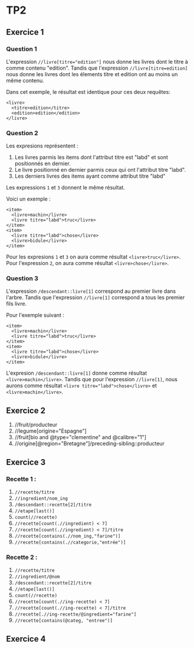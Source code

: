 # TP2

## Exercice 1

### Question 1

L'expression `//livre[titre="edition"]` nous donne les livres dont le titre à comme contenu "edition". Tandis que l'expression `//livre[titre=edition]` nous donne les livres dont les élements titre et edition ont au moins un même contenu.

Dans cet exemple, le résultat est identique pour ces deux requêtes:

```
<livre>
  <titre>edition</titre>
  <edition>edition</edition>
</livre>
```

### Question 2
Les expresions représentent :
1. Les livres parmis les items dont l'attribut titre est "labd" et sont positionnés en dernier.
2. Le livre positionné en dernier parmis ceux qui ont l'attribut titre "labd".
3. Les derniers livres des items ayant comme attribut titre "labd"

Les expressions `1` et `3` donnent le même résultat.

Voici un exemple :

```
<item>  
  <livre>machin</livre>  
  <livre titre="labd">truc</livre>
</item>
<item>
  <livre titre="labd">chose</livre>
  <livre>bidule</livre>
</item>
```

Pour les expresions `1` et `3` on aura comme résultat `<livre>truc</livre>`.   
Pour l'expression `2`, on aura comme résultat `<livre>chose</livre>`.  

### Question 3

L'expression `/descendant::livre[1]` correspond au premier livre dans l'arbre. Tandis que l'expression `//livre[1]` correspond a tous les premier fils livre.

Pour l'exemple suivant :

```
<item>  
  <livre>machin</livre>  
  <livre titre="labd">truc</livre>
</item>
<item>
  <livre titre="labd">chose</livre>
  <livre>bidule</livre>
</item>
```

L'expresion `/descendant::livre[1]` donne comme résultat `<livre>machin</livre>`. Tandis que pour l'expression `//livre[1]`, nous aurons comme résultat `<livre titre="labd">chose</livre>` et `<livre>machin</livre>`.

## Exercice 2

1. //fruit/producteur
2. //legume[origine="Espagne"]
3. //fruit[bio and @type="clementine" and @calibre="1"]
4. //origine[@region="Bretagne"]/preceding-sibling::producteur

## Exercice 3

### Recette 1 :

1. `//recette/titre`
2. `//ingredient/nom_ing`
3. `/descendant::recette[2]/titre`
4. `//etape[last()]`
5. `count(//recette)`
6. `//recette[count(.//ingredient) < 7]`
7. `//recette[count(.//ingredient) < 7]/titre`
8. `//recette[contains(.//nom_ing,"farine")]`
9. `//recette[contains(.//categorie,"entrée")]`

### Recette 2 :

1. `//recette/titre`
2. `//ingredient/@nom`
3. `/descendant::recette[2]/titre`
4. `//etape[last()]`
5. `count(//recette)`
6. `//recette[count(.//ing-recette) < 7]`
7. `//recette[count(.//ing-recette) < 7]/titre`
8. `//recette[.//ing-recette/@ingredient="farine"]`
9. `//recette[contains(@categ, "entree")]`

## Exercice 4
